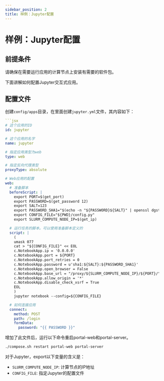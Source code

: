 ```yaml
---
sidebar_position: 2
title: 样例：Jupyter配置
---
```


# 样例：Jupyter配置

## 前提条件

请确保在需要运行应用的计算节点上安装有需要的软件包。

下面讲解如何配置Jupyter交互式应用。

## 配置文件

创建`config/apps`目录，在里面创建`jupyter.yml`文件，其内容如下：

```yaml title="config/apps/jupyter.yml"
```jsx
# 这个应用的ID
id: jupyter

# 这个应用的名字
name: jupyter

# 指定应用类型为web
type: web

# 指定反向代理类型
proxyType: absolute

# Web应用的配置
web:
  # 准备脚本
  beforeScript: |
    export PORT=$(get_port)
    export PASSWORD=$(get_password 12)
    export SALT=123
    export PASSWORD_SHA1="$(echo -n "${PASSWORD}${SALT}" | openssl dgst -sha1 | awk '{print $NF}')"
    export CONFIG_FILE="${PWD}/config.py"
    export SLURM_COMPUTE_NODE_IP=$(get_ip)

  # 运行任务的脚本。可以使用准备脚本定义的
  script: |
    (
    umask 077
    cat > "${CONFIG_FILE}" << EOL
    c.NotebookApp.ip = '0.0.0.0'
    c.NotebookApp.port = ${PORT}
    c.NotebookApp.port_retries = 0
    c.NotebookApp.password = u'sha1:${SALT}:${PASSWORD_SHA1}'
    c.NotebookApp.open_browser = False
    c.NotebookApp.base_url = "/proxy/${SLURM_COMPUTE_NODE_IP}/${PORT}/"
    c.NotebookApp.allow_origin = '*'
    c.NotebookApp.disable_check_xsrf = True
    EOL
    )
    jupyter notebook --config=${CONFIG_FILE}

  # 如何连接应用
  connect:
    method: POST
    path: /login
    formData:
      password: "{{ PASSWORD }}"
```

增加了此文件后，运行以下命令重启portal-web和portal-server。

```bash
./compose.sh restart portal-web portal-server
```


对于Jupyter，export以下变量的含义是：

- `SLURM_COMPUTE_NODE_IP`: 计算节点的IP地址
- `CONFIG_FILE`: 指定Jupyter的配置文件

